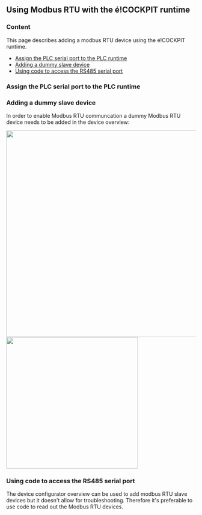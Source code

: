 ## Using Modbus RTU with the é!COCKPIT runtime

### __Content__
This page describes adding a modbus RTU device using the é!COCKPIT runtime.

- [Assign the PLC serial port to the PLC runtime](#Assign-the-PLC-serial-port-to-the-PLC-runtime)
- [Adding a dummy slave device](#Adding-a-slave-device)
- [Using code to access the RS485 serial port](#Using-code-to-access-the-RS485-serial-port)

### __Assign the PLC serial port to the PLC runtime__


### __Adding a dummy slave device__
In order to enable Modbus RTU communcation a dummy Modbus RTU device needs to be added in the device overview:

<img src="../_img/RS485_éCOCKPIT_DummyDevice_1.png" width="550">

<img src="../_img/RS485_éCOCKPIT_AddingSlave_1.png" width="350">

### __Using code to access the RS485 serial port__
The device configurator overview can be used to add modbus RTU slave devices but it doesn't allow for troubleshooting. Therefore it's preferable to use code to read out the Modbus RTU devices.



